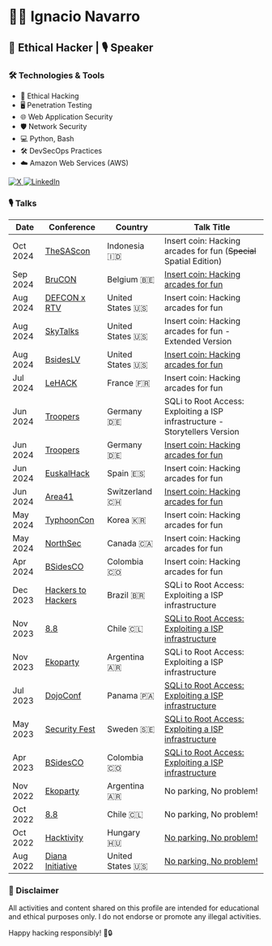 # 👨‍💻 Ignacio Navarro

## 🚀 Ethical Hacker | 🎙️ Speaker 

### 🛠️ Technologies & Tools

- 🔐 Ethical Hacking
- 🖥️ Penetration Testing
- 🌐 Web Application Security
- 🛡️ Network Security
- 💻 Python, Bash
- 🛠️ DevSecOps Practices
- ☁️ Amazon Web Services (AWS)

<div id="badges">
  <a href="https://twitter.com/IgNavarro1" target="_blank">
    <img src="https://img.shields.io/badge/X-000000?style=for-the-badge&logo=x&logoColor=white" alt="X">
  </a>
  <a href="https://www.linkedin.com/in/ignavarro1/" target="_blank">
    <img src="https://img.shields.io/badge/LinkedIn-0077B5?style=for-the-badge&logo=linkedin&logoColor=white" alt="LinkedIn">
  </a>
</div>

### 🎙️ Talks

| Date     | Conference                                                              | Country            | Talk Title                                                                                          |
|----------|-------------------------------------------------------------------------|--------------------|-----------------------------------------------------------------------------------------------------|
| Oct 2024 | [TheSAScon](https://thesascon.com/)                                     | Indonesia 🇮🇩     | Insert coin: Hacking arcades for fun (~~Special~~ Spatial Edition)                                  |                                                              |
| Sep 2024 | [BruCON](https://www.brucon.org/2024/)                                  | Belgium 🇧🇪       | [Insert coin: Hacking arcades for fun](https://www.youtube.com/watch?v=IZlvFh3Zj94)                 |                                                              |
| Aug 2024 | [DEFCON x RTV](https://redteamvillage.io/)                              | United States 🇺🇸 | Insert coin: Hacking arcades for fun                                                                |                                                              |
| Aug 2024 | [SkyTalks](https://skytalks.info/)                                      | United States 🇺🇸 | Insert coin: Hacking arcades for fun - Extended Version                                             |                                                              |
| Aug 2024 | [BsidesLV](https://bsideslv.org/)                                       | United States 🇺🇸 | [Insert coin: Hacking arcades for fun](https://www.youtube.com/watch?v=5Qys4TGqMHQ)                 |                                                              |
| Jul 2024 | [LeHACK](https://lehack.org/)                                           | France 🇫🇷        | Insert coin: Hacking arcades for fun                                                                |                                                              |
| Jun 2024 | [Troopers](https://troopers.de/)                                        | Germany 🇩🇪       | SQLi to Root Access: Exploiting a ISP infrastructure - Storytellers Version                         |                                                              |
| Jun 2024 | [Troopers](https://troopers.de/)                                        | Germany 🇩🇪       | [Insert coin: Hacking arcades for fun](https://www.youtube.com/watch?v=CjJsySNiVvE)                 |                                                              |
| Jun 2024 | [EuskalHack](https://www.euskalhack.org/securitycongress/index_en.html) | Spain 🇪🇸         | Insert coin: Hacking arcades for fun                                                                |                                                              |
| Jun 2024 | [Area41](https://area41.io/)                                            | Switzerland 🇨🇭   | [Insert coin: Hacking arcades for fun](https://www.youtube.com/watch?v=tU8kfPKTSDg)                 |                                                              |
| May 2024 | [TyphoonCon](https://typhooncon.com/)                                   | Korea 🇰🇷         | Insert coin: Hacking arcades for fun                                                                |                                                              |
| May 2024 | [NorthSec](https://nsec.io/)                                            | Canada 🇨🇦        | Insert coin: Hacking arcades for fun                                                                |                                                              |
| Apr 2024 | [BSidesCO](https://bsidesco.org/)                                       | Colombia 🇨🇴      | Insert coin: Hacking arcades for fun                                                                |                                                              |
| Dec 2023 | [Hackers to Hackers](https://www.h2hc.com.br/en/)                       | Brazil 🇧🇷        | SQLi to Root Access: Exploiting a ISP infrastructure                                                |
| Nov 2023 | [8.8](https://8dot8.org/)                                               | Chile 🇨🇱         | [SQLi to Root Access: Exploiting a ISP infrastructure](https://www.youtube.com/watch?v=dv4Z9SqOWIQ) |
| Nov 2023 | [Ekoparty](https://ekoparty.org/)                                       | Argentina 🇦🇷     | SQLi to Root Access: Exploiting a ISP infrastructure                                                |
| Jul 2023 | [DojoConf](https://dojoconfpa.org/)                                     | Panama 🇵🇦        | [SQLi to Root Access: Exploiting a ISP infrastructure](https://www.youtube.com/watch?v=c0u7s6OnOfQ) |
| May 2023 | [Security Fest](https://securityfest.com/)                              | Sweden 🇸🇪        | [SQLi to Root Access: Exploiting a ISP infrastructure](https://www.youtube.com/watch?v=pttUiwcfBq4) |
| Apr 2023 | [BSidesCO](https://bsidesco.org/)                                       | Colombia 🇨🇴      | [SQLi to Root Access: Exploiting a ISP infrastructure](https://www.youtube.com/watch?v=1XpnK3cszDw) |
| Nov 2022 | [Ekoparty](https://ekoparty.org/)                                       | Argentina 🇦🇷     | No parking, No problem!                                                                             |
| Oct 2022 | [8.8](https://8dot8.org/)                                               | Chile 🇨🇱         | No parking, No problem!                                                                             |
| Oct 2022 | [Hacktivity](https://hacktivity.com/)                                   | Hungary 🇭🇺       | [No parking, No problem!](https://www.youtube.com/watch?v=nlHmhvZjl6E)                              |
| Aug 2022 | [Diana Initiative](https://www.dianainitiative.org/)                    | United States 🇺🇸 | [No parking, No problem!](https://www.youtube.com/watch?v=kUf-Pl6Or8A)                              |


### 🚨 Disclaimer

All activities and content shared on this profile are intended for educational and ethical purposes only. I do not endorse or promote any illegal activities.

Happy hacking responsibly! 👾🔒
